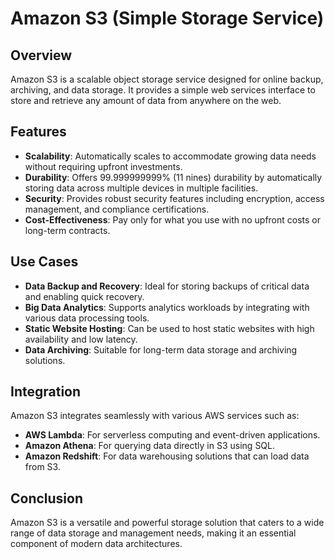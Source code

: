 # Amazon S3 (Simple Storage Service)

## Overview
Amazon S3 is a scalable object storage service designed for online backup, archiving, and data storage. It provides a simple web services interface to store and retrieve any amount of data from anywhere on the web.

## Features
- **Scalability**: Automatically scales to accommodate growing data needs without requiring upfront investments.
- **Durability**: Offers 99.999999999% (11 nines) durability by automatically storing data across multiple devices in multiple facilities.
- **Security**: Provides robust security features including encryption, access management, and compliance certifications.
- **Cost-Effectiveness**: Pay only for what you use with no upfront costs or long-term contracts.

## Use Cases
- **Data Backup and Recovery**: Ideal for storing backups of critical data and enabling quick recovery.
- **Big Data Analytics**: Supports analytics workloads by integrating with various data processing tools.
- **Static Website Hosting**: Can be used to host static websites with high availability and low latency.
- **Data Archiving**: Suitable for long-term data storage and archiving solutions.

## Integration
Amazon S3 integrates seamlessly with various AWS services such as:
- **AWS Lambda**: For serverless computing and event-driven applications.
- **Amazon Athena**: For querying data directly in S3 using SQL.
- **Amazon Redshift**: For data warehousing solutions that can load data from S3.

## Conclusion
Amazon S3 is a versatile and powerful storage solution that caters to a wide range of data storage and management needs, making it an essential component of modern data architectures.